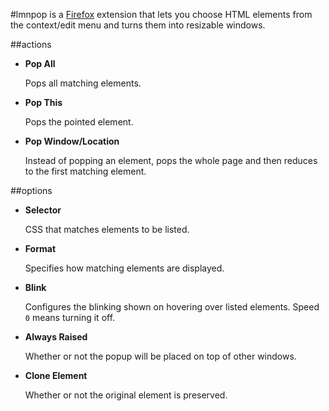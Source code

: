 #lmnpop
is a [Firefox](http://firefox.com) extension that lets you choose HTML elements from the context/edit menu and turns them into resizable windows.

##actions

- __Pop All__

  Pops all matching elements.

- __Pop This__

  Pops the pointed element.

- __Pop Window/Location__

  Instead of popping an element, pops the whole page and then reduces to the first matching element.


##options

- __Selector__

  CSS that matches elements to be listed.

- __Format__

  Specifies how matching elements are displayed.

- __Blink__

  Configures the blinking shown on hovering over listed elements.
  Speed `0` means turning it off.

- __Always Raised__

  Whether or not the popup will be placed on top of other windows.

- __Clone Element__

  Whether or not the original element is preserved.

